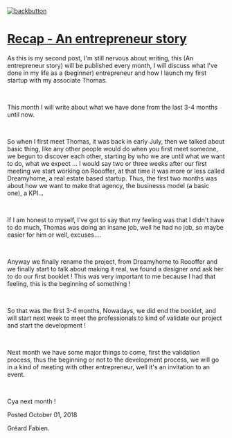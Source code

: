 <!doctype html>

<html lang="en">
<title>Recap - An Entrepreneur story</title>
<meta name="description" content="As this is my second post, I'm still nervous about writing, this (An entrepreneur story) will be published every month, I will discuss what I've done in my life as a (beginner) entrepreneur and how I launch my first startup with my associate Thomas.">
<link rel="stylesheet" type="text/css" media="all" href="/style.css" >
<link rel="shortcut icon" href="/images/favicon.ico" >
<a class="back-url" href="../">
  <img class="back-button" src="/images/assets/back.svg" alt="backbutton" title="backbutton" />
  <h1>Recap - An entrepreneur story</h1>
</a>

<p>
As this is my second post, I'm still nervous about writing, this (An entrepreneur story) will be published every month, I will discuss what I've done in my life as a (beginner) entrepreneur and how I launch my first startup with my associate Thomas.
</p>
<br>
<p>
This month I will write about what we have done from the last 3-4 months until now.
</p>
<br>
<p>
So when I first meet Thomas, it was back in early July, then we talked about basic thing, like any other people would do when you first meet someone, we begun to discover each other, starting by who we are until what we want to do, what we expect ...
I would say two or three weeks after our first meeting we start working on Roooffer, at that time it was more or less called Dreamyhome, a real estate based startup. Thus, the first two months was about how we want to make that agency, the businesss model (a basic one), a KPI...
</p>
<br>
<p>
If I am honest to myself, I've got to say that my feeling was that I didn't have to do much, Thomas was doing an insane job, well he had no job, so maybe easier for him or well, excuses....
</p>
<br>
<p>
Anyway we finally rename the project, from Dreamyhome to Roooffer and we finally start to talk about making it real, we found a designer and ask her to do our first booklet ! This was very important to me because I had that feeling, this is the beginning of something !
</p>
<br>
<p>
So that was the first 3-4 months, Nowadays, we did end the booklet, and will start next week to meet the professionals to kind of validate our project and start the development !
</p>
<br>
<p>
Next month we have some major things to come, first the validation process, thus the beginning or not to the development process, we will go in a kind of meeting with other entrepreneur, well it's an invitation to an event.
</p>
<br>
<p>
Cya next month !
</p>

<div class="post-footer">
  <p>Posted October 01, 2018</p>
  <p>Gréard Fabien.</p>
</div>
<!-- Global site tag (gtag.js) - Google Analytics -->
<script async src="https://www.googletagmanager.com/gtag/js?id=UA-112035252-1"></script>
<script>
  window.dataLayer = window.dataLayer || [];
  function gtag(){dataLayer.push(arguments);}
  gtag('js', new Date());
  gtag('config', 'UA-112035252-1');
</script>
